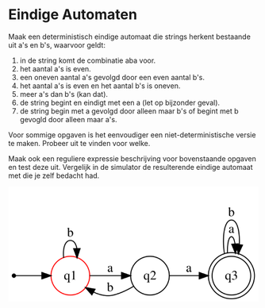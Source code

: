 # Eindige Automaten

Maak een deterministisch eindige automaat die strings herkent bestaande uit a's en b's, waarvoor geldt:

1. in de string komt de combinatie aba voor.
2. het aantal a's is even.
3. een oneven aantal a's gevolgd door een even aantal b's.
4. het aantal a's is even en het aantal b's is oneven.
5. meer a's dan b's (kan dat).
6. de string begint en eindigt met een a (let op bijzonder geval).
7. de string begin met a gevolgd door alleen maar b's of begint met b gevogld door alleen maar a's.

Voor sommige opgaven is het eenvoudiger een niet-deterministische versie te maken. Probeer uit te vinden voor welke.

Maak ook een reguliere expressie beschrijving voor bovenstaande opgaven en test deze uit. Vergelijk in de simulator de resulterende eindige automaat 
met die je zelf bedacht had.

![Plaatje](./automaat/test.svg)